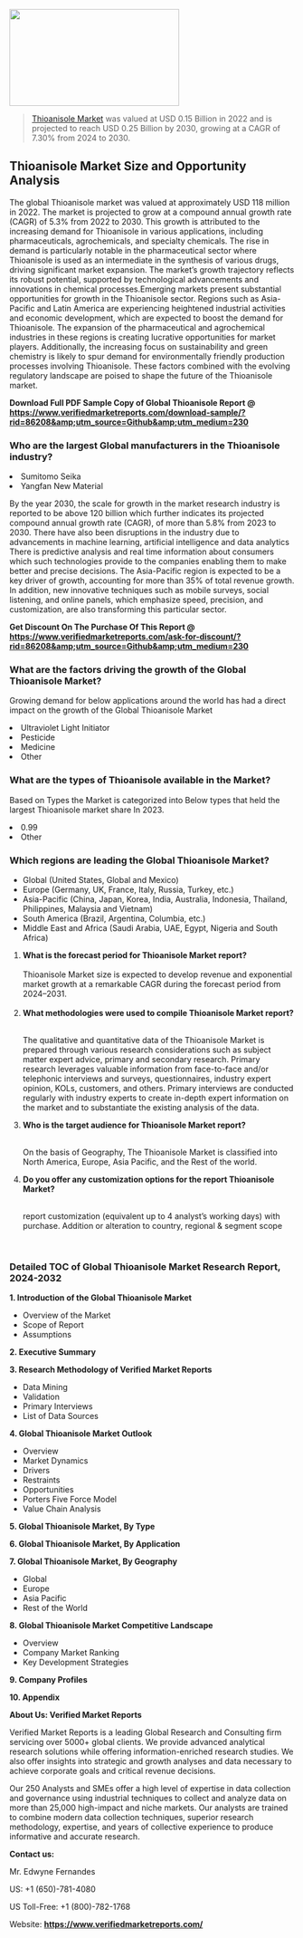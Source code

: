 <img src="https://ffe5etoiles.com/wp-content/uploads/2024/12/MST1-300x171.png" alt="" width="300" height="171" class="alignnone size-medium wp-image-20088" /><blockquote><p><p><a href="https://www.verifiedmarketreports.com/download-sample/?rid=86208&utm_source=Github&utm_medium=230" target="_blank">Thioanisole Market</a> was valued at USD 0.15 Billion in 2022 and is projected to reach USD 0.25 Billion by 2030, growing at a CAGR of 7.30% from 2024 to 2030.</p></blockquote><p><h2>Thioanisole Market Size and Opportunity Analysis</h2>The global Thioanisole market was valued at approximately USD 118 million in 2022. The market is projected to grow at a compound annual growth rate (CAGR) of 5.3% from 2022 to 2030. This growth is attributed to the increasing demand for Thioanisole in various applications, including pharmaceuticals, agrochemicals, and specialty chemicals. The rise in demand is particularly notable in the pharmaceutical sector where Thioanisole is used as an intermediate in the synthesis of various drugs, driving significant market expansion. The market’s growth trajectory reflects its robust potential, supported by technological advancements and innovations in chemical processes.Emerging markets present substantial opportunities for growth in the Thioanisole sector. Regions such as Asia-Pacific and Latin America are experiencing heightened industrial activities and economic development, which are expected to boost the demand for Thioanisole. The expansion of the pharmaceutical and agrochemical industries in these regions is creating lucrative opportunities for market players. Additionally, the increasing focus on sustainability and green chemistry is likely to spur demand for environmentally friendly production processes involving Thioanisole. These factors combined with the evolving regulatory landscape are poised to shape the future of the Thioanisole market.</p><p class=""><strong>Download Full PDF Sample Copy of Global Thioanisole Report @ <a href="https://www.verifiedmarketreports.com/download-sample/?rid=86208&amp;utm_source=Github&amp;utm_medium=230" target="_blank">https://www.verifiedmarketreports.com/download-sample/?rid=86208&amp;utm_source=Github&amp;utm_medium=230</a></strong></p><h3 id="" class="">Who are the largest Global manufacturers in the Thioanisole industry?</h3><p><li>Sumitomo Seika</li><li> Yangfan New Material</li></p><div class=""><div class="" dir="" data-message-author-role="" data-message-id="" data-message-model-slug=""><div class=""><div class=""><div class=""><div class="" dir="" data-message-author-role="" data-message-id="" data-message-model-slug=""><div class=""><div class=""><p>By the year 2030, the scale for growth in the market research industry is reported to be above 120 billion which further indicates its projected compound annual growth rate (CAGR), of more than 5.8% from 2023 to 2030. There have also been disruptions in the industry due to advancements in machine learning, artificial intelligence and data analytics There is predictive analysis and real time information about consumers which such technologies provide to the companies enabling them to make better and precise decisions. The Asia-Pacific region is expected to be a key driver of growth, accounting for more than 35% of total revenue growth. In addition, new innovative techniques such as mobile surveys, social listening, and online panels, which emphasize speed, precision, and customization, are also transforming this particular sector.</p><p><strong>Get Discount On The Purchase Of This Report @&nbsp; <a href="https://www.verifiedmarketreports.com/ask-for-discount/?rid=86208&amp;utm_source=Github&amp;utm_medium=230" target="_blank">https://www.verifiedmarketreports.com/ask-for-discount/?rid=86208&amp;utm_source=Github&amp;utm_medium=230</a></strong></p></div></div></div></div></div></div></div></div><h3 id="" class="">What are the factors driving the growth of the Global Thioanisole Market?</h3><p id="" class="">Growing demand for below applications around the world has had a direct impact on the growth of the Global Thioanisole Market</p><p id="" class=""><li>Ultraviolet Light Initiator</li><li> Pesticide</li><li> Medicine</li><li> Other</li></p><h3 id="" class="">What are the types of Thioanisole available in the Market?</h3><p id="" class="">Based on Types the Market is categorized into Below types that held the largest Thioanisole market share In 2023.</p><p id="" class=""><li>0.99</li><li> Other</li></p><h3 id="" class="">Which regions are leading the Global Thioanisole Market?</h3><ul><li>Global (United States, Global and Mexico)</li><li>Europe (Germany, UK, France, Italy, Russia, Turkey, etc.)</li><li>Asia-Pacific (China, Japan, Korea, India, Australia, Indonesia, Thailand, Philippines, Malaysia and Vietnam)</li><li>South America (Brazil, Argentina, Columbia, etc.)</li><li>Middle East and Africa (Saudi Arabia, UAE, Egypt, Nigeria and South Africa)</li></ul><p><ol><li><strong>What is the forecast period for Thioanisole Market report?<br /></strong><br /><span data-sheets-root="1" data-sheets-value="{&quot;1&quot;:2,&quot;2&quot;:&quot;XXXX size is expected to develop revenue and exponential market growth at a remarkable CAGR during the forecast period from 2024&ndash;2030.&quot;}" data-sheets-userformat="{&quot;2&quot;:12674,&quot;4&quot;:{&quot;1&quot;:2,&quot;2&quot;:16776960},&quot;10&quot;:2,&quot;11&quot;:0,&quot;15&quot;:&quot;Arial&quot;,&quot;16&quot;:12}">Thioanisole Market size is expected to develop revenue and exponential market growth at a remarkable CAGR during the forecast period from 2024&ndash;2031.</span><br /><br /></li><li><strong>What methodologies were used to compile Thioanisole Market report?<br /><br /></strong><p>The qualitative and quantitative data of the&nbsp;Thioanisole Market is prepared through various research considerations such as subject matter expert advice, primary and secondary research. Primary research leverages valuable information from face-to-face and/or telephonic interviews and surveys, questionnaires, industry expert opinion, KOLs, customers, and others. Primary interviews are conducted regularly with industry experts to create in-depth expert information on the market and to substantiate the existing analysis of the data.&nbsp;</p></li><li><strong>Who is the target audience for Thioanisole Market report?<br /><br /></strong><p>On the basis of Geography, The&nbsp;Thioanisole Market is classified into North America, Europe, Asia Pacific, and the Rest of the world.</p></li><li><strong>Do you offer any customization options for the report Thioanisole Market?<br /><br /></strong><p>report customization (equivalent up to 4 analyst&rsquo;s working days) with purchase. Addition or alteration to country, regional &amp; segment scope</p><p>&nbsp;</p></li></ol></p><h3 id="" class="">Detailed TOC of Global Thioanisole Market Research Report, 2024-2032</h3><p id="" class=""><strong>1. Introduction of the Global Thioanisole Market</strong></p><ul><li>Overview of the Market</li><li>Scope of Report</li><li>Assumptions</li></ul><p id="" class=""><strong>2. Executive Summary</strong></p><p id="" class=""><strong>3. Research Methodology of&nbsp;Verified Market Reports</strong></p><ul><li>Data Mining</li><li>Validation</li><li>Primary Interviews</li><li>List of Data Sources</li></ul><p id="" class=""><strong>4. Global Thioanisole Market Outlook</strong></p><ul><li>Overview</li><li>Market Dynamics</li><li>Drivers</li><li>Restraints</li><li>Opportunities</li><li>Porters Five Force Model</li><li>Value Chain Analysis</li></ul><p id="" class=""><strong>5. Global Thioanisole Market, By&nbsp;Type</strong></p><p id="" class=""><strong>6. Global Thioanisole Market, By Application</strong></p><p id="" class=""><strong>7. Global Thioanisole Market, By Geography</strong></p><ul><li>Global</li><li>Europe</li><li>Asia Pacific</li><li>Rest of the World</li></ul><p id="" class=""><strong>8. Global Thioanisole Market Competitive Landscape</strong></p><ul><li>Overview</li><li>Company Market Ranking</li><li>Key Development Strategies</li></ul><p id="" class=""><strong>9. Company Profiles</strong></p><p id="" class=""><strong>10. Appendix</strong></p><p id="" class=""><strong>About Us: Verified Market Reports</strong></p><p id="" class="">Verified Market Reports is a leading Global Research and Consulting firm servicing over 5000+ global clients. We provide advanced analytical research solutions while offering information-enriched research studies. We also offer insights into strategic and growth analyses and data necessary to achieve corporate goals and critical revenue decisions.</p><p id="" class="">Our 250 Analysts and SMEs offer a high level of expertise in data collection and governance using industrial techniques to collect and analyze data on more than 25,000 high-impact and niche markets. Our analysts are trained to combine modern data collection techniques, superior research methodology, expertise, and years of collective experience to produce informative and accurate research.</p><p id="" class=""><strong>Contact us:</strong></p><p id="" class="">Mr. Edwyne Fernandes</p><p id="" class="">US: +1 (650)-781-4080</p><p id="" class="">US Toll-Free: +1 (800)-782-1768</p><p id="" class="">Website: <a target="" data-test-app-aware-link=""><strong>https://www.verifiedmarketreports.com/</strong></a></p>
